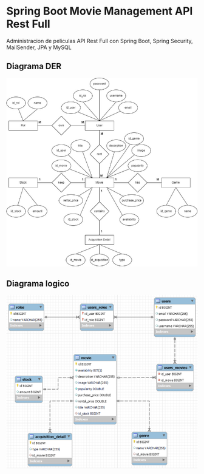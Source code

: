 # Spring Boot Movie Management API Rest Full
Administracion de peliculas API Rest Full con Spring Boot, Spring Security, MailSender, JPA y MySQL

## Diagrama DER
![DER](src/main/resources/images/movie_DER.jpg)

## Diagrama logico
![Logico](src/main/resources/images/movie_management_db.png)

